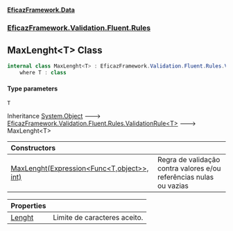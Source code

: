 #### [EficazFramework.Data](EficazFrameworkData.md 'EficazFramework Data')
### [EficazFramework.Validation.Fluent.Rules](EficazFrameworkData.md#EficazFramework_Validation_Fluent_Rules 'EficazFramework.Validation.Fluent.Rules')
## MaxLenght&lt;T&gt; Class
```csharp
internal class MaxLenght<T> : EficazFramework.Validation.Fluent.Rules.ValidationRule<T>
    where T : class
```
#### Type parameters
<a name='EficazFramework_Validation_Fluent_Rules_MaxLenght_T__T'></a>
`T`  
  

Inheritance [System.Object](https://docs.microsoft.com/en-us/dotnet/api/System.Object 'System.Object') &#129106; [EficazFramework.Validation.Fluent.Rules.ValidationRule&lt;](ValidationRule_T_.md 'EficazFramework.Validation.Fluent.Rules.ValidationRule&lt;T&gt;')[T](MaxLenght_T_.md#EficazFramework_Validation_Fluent_Rules_MaxLenght_T__T 'EficazFramework.Validation.Fluent.Rules.MaxLenght&lt;T&gt;.T')[&gt;](ValidationRule_T_.md 'EficazFramework.Validation.Fluent.Rules.ValidationRule&lt;T&gt;') &#129106; MaxLenght&lt;T&gt;  

| Constructors | |
| :--- | :--- |
| [MaxLenght(Expression&lt;Func&lt;T,object&gt;&gt;, int)](MaxLenght_T__MaxLenght(Expression_Func_T_object___int).md 'EficazFramework.Validation.Fluent.Rules.MaxLenght&lt;T&gt;.MaxLenght(System.Linq.Expressions.Expression&lt;System.Func&lt;T,object&gt;&gt;, int)') | Regra de validação contra valores e/ou referências nulas ou vazias<br/> |

| Properties | |
| :--- | :--- |
| [Lenght](MaxLenght_T__Lenght.md 'EficazFramework.Validation.Fluent.Rules.MaxLenght&lt;T&gt;.Lenght') | Limite de caracteres aceito.<br/> |
